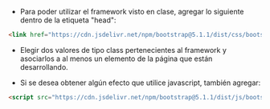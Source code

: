 - Para poder utilizar el framework visto en clase, agregar lo siguiente dentro de la etiqueta "head":

``` html
<link href="https://cdn.jsdelivr.net/npm/bootstrap@5.1.1/dist/css/bootstrap.min.css" rel="stylesheet" integrity="sha384-F3w7mX95PdgyTmZZMECAngseQB83DfGTowi0iMjiWaeVhAn4FJkqJByhZMI3AhiU" crossorigin="anonymous">
```

- Elegir dos valores de tipo class pertenecientes al framework y asociarlos a al menos un elemento de la página que están desarrollando.

- Si se desea obtener algún efecto que utilice javascript, también agregar:

``` html
<script src="https://cdn.jsdelivr.net/npm/bootstrap@5.1.1/dist/js/bootstrap.bundle.min.js" integrity="sha384-/bQdsTh/da6pkI1MST/rWKFNjaCP5gBSY4sEBT38Q/9RBh9AH40zEOg7Hlq2THRZ" crossorigin="anonymous"></script>
```
